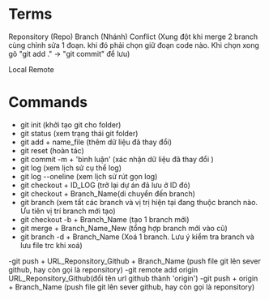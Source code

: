 # Terms

Reponsitory (Repo)
Branch (Nhánh)
Conflict (Xung đột khi merge 2 branch cùng chỉnh sửa 1 đoạn. khi đó phải chọn giữ đoạn code nào. Khi chọn xong gõ "git add ." -> "git commit" để lưu)

Local
Remote

# Commands

- git init (khởi tạo git cho folder)
- git status (xem trạng thái git folder)
- git add + name_file (thêm dữ liệu đã thay đổi)
- git reset (hoàn tác)
- git commit -m + 'bình luận' (xác nhận dữ liệu đã thay đổi )
- git log (xem lịch sử cụ thể log)
- git log --oneline (xem lịch sử rút gọn log)
- git checkout + ID_LOG (trở lại dự án đã lưu ở ID đó) 
- git checkout + Branch_Name(di chuyển đến branch)
- git branch (xem tất các branch và vị trị hiện tại đang thuộc branch nào. Ưu tiên vị trí branch mới tạo)
- git checkout -b + Branch_Name (tạo 1 branch mới)
- git merge + Branch_Name_New (tổng hợp branch mới vào cũ)
- git branch -d + Branch_Name (Xoá 1 branch. Lưu ý kiểm tra branch và lưu file trc khi xoá)

-git push + URL_Reponsitory_Github + Branch_Name (push file git lên sever github, hay còn gọi là reponsitory)
-git remote add origin URL_Reponsitory_Github(đổi tên url github thành 'origin')
-git push + origin + Branch_Name (push file git lên sever github, hay còn gọi là reponsitory)

